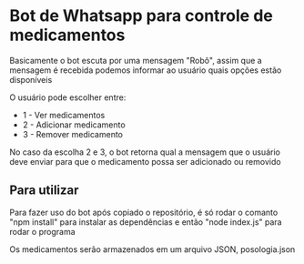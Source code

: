 <h1>Bot de Whatsapp para controle de medicamentos</h1>
<p>Basicamente o bot escuta por uma mensagem "Robô", assim que a mensagem é recebida podemos informar ao usuário quais opções estão disponíveis</p>
<p>O usuário pode escolher entre:</p>
<ul>
  <li>1 - Ver medicamentos</li>
  <li>2 - Adicionar medicamento</li>
  <li>3 - Remover medicamento</li>
</ul>
<p>No caso da escolha 2 e 3, o bot retorna qual a mensagem que o usuário deve enviar para que o medicamento possa ser adicionado ou removido</p>
<h2>Para utilizar</h2>
<p>Para fazer uso do bot após copiado o repositório, é só rodar o comanto "npm install" para instalar as dependências e então "node index.js" para rodar o programa</p>
<p>Os medicamentos serão armazenados em um arquivo JSON, posologia.json</p>
